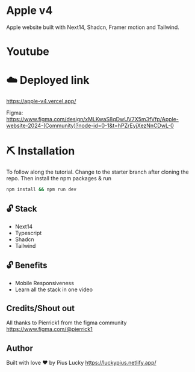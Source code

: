 # Apple v4
Apple website built with Next14, Shadcn, Framer motion and Tailwind.


# Youtube


# ☁️ Deployed link
https://apple-v4.vercel.app/

Figma:  
https://www.figma.com/design/xMLKwaS8qDwUV7X5m3fVfp/Apple-website-2024-(Community)?node-id=0-1&t=hPZrEyjXezNnCDwL-0

# ⛏️ Installation
To follow along the tutorial. Change to the starter branch  after cloning the repo.
Then install the npm packages & run
```bash
npm install && npm run dev
```


## 🔓 Stack
- Next14
- Typescript
- Shadcn
- Tailwind

## 🔓 Benefits
- Mobile Responsiveness
- Learn all the stack in one video


## Credits/Shout out
All thanks to Pierrick1 from the figma community
https://www.figma.com/@pierrick1


## Author
Built with love ❤️ by Pius Lucky https://luckypius.netlify.app/


